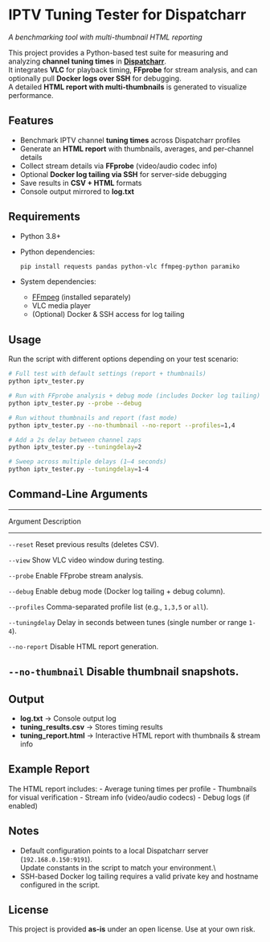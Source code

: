 # IPTV Tuning Tester for Dispatcharr

*A benchmarking tool with multi-thumbnail HTML reporting*

This project provides a Python-based test suite for measuring and
analyzing **channel tuning times** in
[**Dispatcharr**](https://github.com/).\
It integrates **VLC** for playback timing, **FFprobe** for stream
analysis, and can optionally pull **Docker logs over SSH** for
debugging.\
A detailed **HTML report with multi-thumbnails** is generated to
visualize performance.

## Features

-   Benchmark IPTV channel **tuning times** across Dispatcharr profiles
-   Generate an **HTML report** with thumbnails, averages, and
    per-channel details
-   Collect stream details via **FFprobe** (video/audio codec info)
-   Optional **Docker log tailing via SSH** for server-side debugging
-   Save results in **CSV + HTML** formats
-   Console output mirrored to **log.txt**

## Requirements

-   Python 3.8+

-   Python dependencies:

    ``` bash
    pip install requests pandas python-vlc ffmpeg-python paramiko
    ```

-   System dependencies:

    -   [FFmpeg](https://ffmpeg.org/download.html) (installed
        separately)
    -   VLC media player
    -   (Optional) Docker & SSH access for log tailing

## Usage

Run the script with different options depending on your test scenario:

``` bash
# Full test with default settings (report + thumbnails)
python iptv_tester.py

# Run with FFprobe analysis + debug mode (includes Docker log tailing)
python iptv_tester.py --probe --debug

# Run without thumbnails and report (fast mode)
python iptv_tester.py --no-thumbnail --no-report --profiles=1,4

# Add a 2s delay between channel zaps
python iptv_tester.py --tuningdelay=2

# Sweep across multiple delays (1–4 seconds)
python iptv_tester.py --tuningdelay=1-4
```

## Command-Line Arguments

  -----------------------------------------------------------------------
  Argument                                 Description
  ---------------------------------------- ------------------------------
  `--reset`                                Reset previous results
                                           (deletes CSV).

  `--view`                                 Show VLC video window during
                                           testing.

  `--probe`                                Enable FFprobe stream
                                           analysis.

  `--debug`                                Enable debug mode (Docker log
                                           tailing + debug column).

  `--profiles`                             Comma-separated profile list
                                           (e.g., `1,3,5` or `all`).

  `--tuningdelay`                          Delay in seconds between tunes
                                           (single number or range
                                           `1-4`).

  `--no-report`                            Disable HTML report
                                           generation.

  `--no-thumbnail`                         Disable thumbnail snapshots.
  -----------------------------------------------------------------------

## Output

-   **log.txt** → Console output log
-   **tuning_results.csv** → Stores timing results
-   **tuning_report.html** → Interactive HTML report with thumbnails &
    stream info

## Example Report

The HTML report includes: - Average tuning times per profile -
Thumbnails for visual verification - Stream info (video/audio codecs) -
Debug logs (if enabled)

## Notes

-   Default configuration points to a local Dispatcharr server
    (`192.168.0.150:9191`).\
    Update constants in the script to match your environment.\
-   SSH-based Docker log tailing requires a valid private key and
    hostname configured in the script.

## License

This project is provided **as-is** under an open license. Use at your
own risk.
